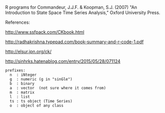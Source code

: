 R programs for 
    Commandeur, J.J.F. & Koopman, S.J. (2007)
    "An Introduction to State Space Time Series Analysis,"
    Oxford University Press.

References:

http://www.ssfpack.com/CKbook.html

http://radhakrishna.typepad.com/book-summary-and-r-code-1.pdf

http://elsur.jpn.org/ck/

http://sinhrks.hatenablog.com/entry/2015/05/28/071124

    prefixes: 
      n  : iNteger
      g  : numeric (g in "sinGle")
      b  : binary  
      a  : vector  (not sure where it comes from)
      m  : matrix
      l  : list
      ts : ts object (Time Series)
      o  : object of any class
